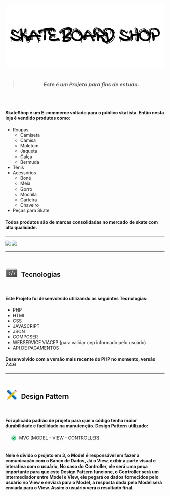 <div style="text-align:center;"><img src="Github/logoSkateShop.png" ></div>
<br>

> <h3 style="text-align:center"><i> Este é um Projeto para fins de estudo.</i></h3>

<br><br>

#### **SkateShop** é um E-commerce voltado para o público skatista. Então nesta loja é vendido produtos como:

- Roupas
    - Camiseta
    - Camisa
    - Moletom
    - Jaqueta
    - Calça
    - Bermuda
- Tênis
- Acessórios
    - Boné
    - Meia
    - Gorro
    - Mochila
    - Carteira
    - Chaveiro
- Peças para Skate

#### Todos produtos são de marcas consolidadas no mercado de skate com alta qualidade.

***

<div style="align-text:center;">
    <img src="Github/Web.gif" width="560">
    <img src="Github/Mobile.gif" width="175">
</div>

***

<br>

<div style ="display: flex; align-items: center;">
    <img src="Github/iconTech.png" height="40"> 
    <h2>&nbsp; Tecnologias</h2>
</div>

<br>

#### Este Projeto foi desenvolvido utilizando as seguintes Tecnologias:

- PHP
- HTML
- CSS
- JAVASCRIPT
- JSON
- COMPOSER
- WEBSERVICE VIACEP (para validar cep informado pelo usuário)
- API DE PAGAMENTOS

#### Desenvolvido com a versão mais recente do PHP no momento, versão 7.4.6

***

<br>

<div style ="display: flex; align-items: center;">
    <img src="Github/iconDesignPattern.png" height="40"> 
    <h2>&nbsp; Design Pattern</h2>
</div>

<br>

#### Foi aplicado padrão de projeto para que o código tenha maior durabilidade e facilidade na manutenção. Design Pattern utilizado:

<div style ="display: flex; align-items: center;">
&nbsp;&nbsp;&nbsp;&nbsp;
<img src="Github/iconOk.png" height="20"> 
&nbsp;
MVC (MODEL - VIEW - CONTROLLER)
</div>

<br>

#### Nele é divido o projeto em 3, o Model é responsável em fazer a comunicação com o Banco de Dados, Já o View, exibir a parte visual e interativa com o usuário, No caso do Controller, ele será uma peça importante para que este Design Pattern funcione, o Controller será um intermediador entre Model e View, ele pegará os dados fornecidos pelo usuário no View e enviará para o Model, a resposta dada pelo Model será enviada para o View. Assim o usuário verá o resultado final.